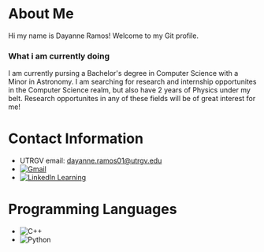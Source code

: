 # About Me
Hi my name is Dayanne Ramos! Welcome to my Git profile.

### What i am currently doing
I am currently pursing a Bachelor's degree in Computer Science with a Minor in Astronomy. I am searching for research and internship opportunites in the Computer Science realm, but also have 2 years of Physics under my belt. Research opportunites in any of these fields will be of great interest for me! 


# Contact Information
- UTRGV email: dayanne.ramos01@utrgv.edu
- [![Gmail](https://img.shields.io/badge/Gmail-D14836?logo=gmail&logoColor=white)](ddramos009@gmail.com)
- [![LinkedIn Learning](https://custom-icon-badges.demolab.com/badge/LinkedIn%20Learning-0A66C2?logo=linkedin-white&logoColor=fff)](www.linkedin.com/in/dayanne-ramos)


# Programming Languages
- ![C++](https://img.shields.io/badge/c++-%2300599C.svg?style=for-the-badge&logo=c%2B%2B&logoColor=white)
- ![Python](https://img.shields.io/badge/python-3670A0?style=for-the-badge&logo=python&logoColor=ffdd54)
